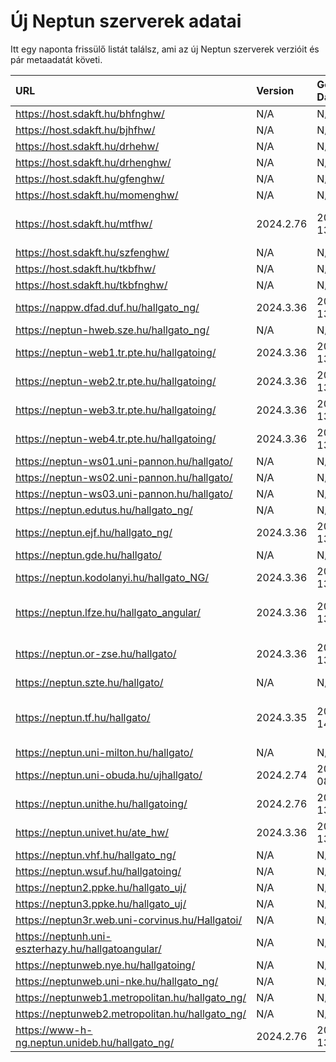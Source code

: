 # Új Neptun szerverek adatai

Itt egy naponta frissülő listát találsz, ami az új Neptun szerverek verzióit és pár metaadatát követi.

| URL                                                | Version   | Generation Date     | Organization Name                             | Captcha Required |
|:-------------------------------------------------|:--------|:------------------|:--------------------------------------------|:---------------|
| https://host.sdakft.hu/bhfnghw/                    | N/A       | N/A                 | N/A                                           | N/A              |
| https://host.sdakft.hu/bjhfhw/                     | N/A       | N/A                 | N/A                                           | N/A              |
| https://host.sdakft.hu/drhehw/                     | N/A       | N/A                 | N/A                                           | N/A              |
| https://host.sdakft.hu/drhenghw/                   | N/A       | N/A                 | N/A                                           | N/A              |
| https://host.sdakft.hu/gfenghw/                    | N/A       | N/A                 | N/A                                           | N/A              |
| https://host.sdakft.hu/momenghw/                   | N/A       | N/A                 | N/A                                           | N/A              |
| https://host.sdakft.hu/mtfhw/                      | 2024.2.76 | 2025-05-13T14:28:01 | Magyar Táncművészeti Egyetem                  | 3                |
| https://host.sdakft.hu/szfenghw/                   | N/A       | N/A                 | N/A                                           | N/A              |
| https://host.sdakft.hu/tkbfhw/                     | N/A       | N/A                 | N/A                                           | N/A              |
| https://host.sdakft.hu/tkbfnghw/                   | N/A       | N/A                 | N/A                                           | N/A              |
| https://nappw.dfad.duf.hu/hallgato_ng/             | 2024.3.36 | 2025-05-13T14:28:36 | Dunaújvárosi Egyetem                          | 3                |
| https://neptun-hweb.sze.hu/hallgato_ng/            | N/A       | N/A                 | N/A                                           | N/A              |
| https://neptun-web1.tr.pte.hu/hallgatoing/         | 2024.3.36 | 2025-05-13T14:28:36 | Pécsi Tudományegyetem                         | 3                |
| https://neptun-web2.tr.pte.hu/hallgatoing/         | 2024.3.36 | 2025-05-13T14:28:36 | Pécsi Tudományegyetem                         | 3                |
| https://neptun-web3.tr.pte.hu/hallgatoing/         | 2024.3.36 | 2025-05-13T14:28:36 | Pécsi Tudományegyetem                         | 3                |
| https://neptun-web4.tr.pte.hu/hallgatoing/         | 2024.3.36 | 2025-05-13T14:28:36 | Pécsi Tudományegyetem                         | 3                |
| https://neptun-ws01.uni-pannon.hu/hallgato/        | N/A       | N/A                 | N/A                                           | N/A              |
| https://neptun-ws02.uni-pannon.hu/hallgato/        | N/A       | N/A                 | N/A                                           | N/A              |
| https://neptun-ws03.uni-pannon.hu/hallgato/        | N/A       | N/A                 | N/A                                           | N/A              |
| https://neptun.edutus.hu/hallgato_ng/              | N/A       | N/A                 | N/A                                           | N/A              |
| https://neptun.ejf.hu/hallgato_ng/                 | 2024.3.36 | 2025-05-13T14:28:36 | Eötvös József Főiskola                        | 3                |
| https://neptun.gde.hu/hallgato/                    | N/A       | N/A                 | N/A                                           | N/A              |
| https://neptun.kodolanyi.hu/hallgato_NG/           | 2024.3.36 | 2025-05-13T14:28:36 | Kodolányi János Egyetem                       | 1                |
| https://neptun.lfze.hu/hallgato_angular/           | 2024.3.36 | 2025-05-13T14:28:36 | Liszt Ferenc Zeneművészeti Egyetem            | 3                |
| https://neptun.or-zse.hu/hallgato/                 | 2024.3.36 | 2025-05-13T14:28:36 | Országos Rabbiképző - Zsidó Egyetem           | 3                |
| https://neptun.szte.hu/hallgato/                   | N/A       | N/A                 | N/A                                           | N/A              |
| https://neptun.tf.hu/hallgato/                     | 2024.3.35 | 2025-04-14T07:50:09 | Magyar Testnevelési és Sporttudományi Egyetem | 3                |
| https://neptun.uni-milton.hu/hallgato/             | N/A       | N/A                 | N/A                                           | N/A              |
| https://neptun.uni-obuda.hu/ujhallgato/            | 2024.2.74 | 2025-04-08T12:45:52 | Óbudai Egyetem                                | 3                |
| https://neptun.unithe.hu/hallgatoing/              | 2024.2.76 | 2025-05-13T14:28:01 | Tokaj-Hegyalja Egyetem                        | 1                |
| https://neptun.univet.hu/ate_hw/                   | 2024.3.36 | 2025-05-13T14:28:36 | Állatorvostudományi Egyetem                   | 3                |
| https://neptun.vhf.hu/hallgato_ng/                 | N/A       | N/A                 | N/A                                           | N/A              |
| https://neptun.wsuf.hu/hallgatoing/                | N/A       | N/A                 | N/A                                           | N/A              |
| https://neptun2.ppke.hu/hallgato_uj/               | N/A       | N/A                 | N/A                                           | N/A              |
| https://neptun3.ppke.hu/hallgato_uj/               | N/A       | N/A                 | N/A                                           | N/A              |
| https://neptun3r.web.uni-corvinus.hu/Hallgatoi/    | N/A       | N/A                 | N/A                                           | N/A              |
| https://neptunh.uni-eszterhazy.hu/hallgatoangular/ | N/A       | N/A                 | N/A                                           | N/A              |
| https://neptunweb.nye.hu/hallgatoing/              | N/A       | N/A                 | N/A                                           | N/A              |
| https://neptunweb.uni-nke.hu/hallgato_ng/          | N/A       | N/A                 | N/A                                           | N/A              |
| https://neptunweb1.metropolitan.hu/hallgato_ng/    | N/A       | N/A                 | N/A                                           | N/A              |
| https://neptunweb2.metropolitan.hu/hallgato_ng/    | N/A       | N/A                 | N/A                                           | N/A              |
| https://www-h-ng.neptun.unideb.hu/hallgato_ng/     | 2024.2.76 | 2025-05-13T14:28:01 | Debreceni Egyetem                             | 3                |